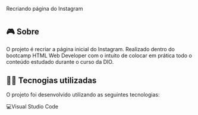 


Recriando página do Instagram

# 

## 🎮️ Sobre
O projeto é recriar a página inicial do Instagram. Realizado dentro do bootcamp HTML Web Developer com o intuito de colocar em prática todo o conteúdo estudado durante o curso da DIO.

## 👨‍💻️ Tecnogias utilizadas
O projeto foi desenvolvido utilizando as seguintes tecnologias:

💻️Visual Studio Code
